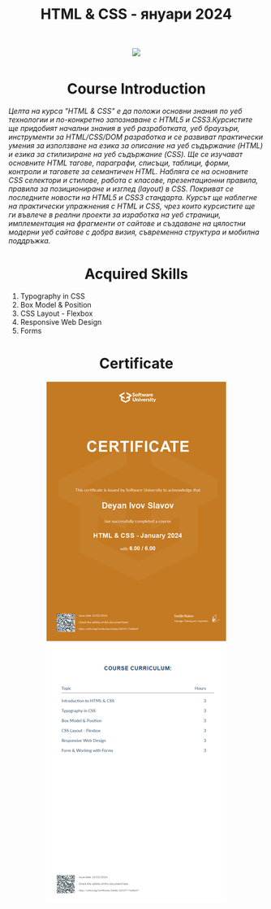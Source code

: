<h1 align="center"> HTML & CSS - януари 2024  <h1>

<p align="center">
  <a href="https://softuni.bg/trainings/4361/html-and-css-january-2024">
    <img src="https://github.com/didoslavov/SoftUni-Progress/blob/main/recources/68747470733a2f2f692e696d6775722e636f6d2f6172417238675a2e706e67.png?raw=true" />
  </a>
<p>

<h1 align="center">Course Introduction</h1>

<p><i>Целта на курса "HTML & CSS" е да положи основни знания по уеб технологии и по-конкретно запознаване с HTML5 и CSS3.Курсистите ще придобият начални знания в уеб разработката, уеб браузъри, инструменти за HTML/CSS/DOM разработка и се развиват практически умения за използване на езика за описание на уеб съдържание (HTML) и езика за стилизиране на уеб съдържание (CSS). Ще се изучават основните HTML тагове, параграфи, списъци, таблици, форми, контроли и таговете за семантичен HTML. Набляга се на основните CSS селектори и стилове, работа с класове, презентационни правила, правила за позициониране и изглед (layout) в CSS. Покриват се последните новости на HTML5 и CSS3 стандарта. Курсът ще наблегне на практически упражнения с HTML и CSS, чрез които курсистите ще ги въвлече в реални проекти за изработка на уеб страници, имплементация на фрагменти от сайтове и създаване на цялостни модерни уеб сайтове с добра визия, съвременна структура и мобилна поддръжка.</i></p>

<h1 align="center">Acquired Skills</h1>

1. Typography in CSS
2. Box Model & Position
3. CSS Layout - Flexbox
4. Responsive Web Design
5. Forms

<h1 align="center">Certificate</h1>

<p align="center">
<img src="https://github.com/didoslavov/SoftUni-Progress/blob/main/recources/html.jpeg?raw=true" />
</p>
